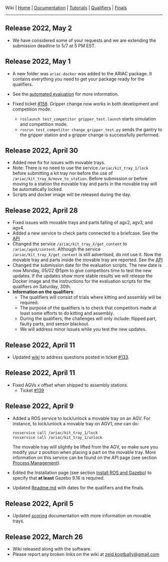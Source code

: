 Wiki | [Home](../../README.md) | [Documentation](../documentation/documentation.md) | [Tutorials](../tutorials/tutorials.md) | [Qualifiers](../qualifiers/qualifier.md) | [Finals](../finals/finals.md)

---

## Release 2022, May 2

- We have considered some of your requests and we are extending the submission deadline to 5/7 at 5 PM EST.
## Release 2022, May 1

- A new folder was `ariac-docker` was added to the ARIAC package. It contains everything you need to get your package ready for the qualifiers.
- See the [automated evaluation](../documentation/automated_evaluation.md) for more information.

- Fixed ticket [#158](https://github.com/usnistgov/ARIAC/issues/158). Gripper change now works in both development and competition mode.
  - `roslaunch test_competitor gripper_test.launch` starts simulation and competition mode.
  - `rosrun test_competitor change_gripper_test.py` sends the gantry to the gripper station and a gripper change is successfully performed.
## Release 2022, April 30

- Added new fix for issues with movable trays.
- Note: There is no need to use the service `/ariac/kit_tray_1/lock` before submitting a kit tray nor before the use of `/ariac/kit_tray_N/move_to_station`. Before submission or before moving to a station the movable tray and parts in the movable tray will be automatically locked.
- Scripts and docker image will be released during the day.

## Release 2022, April 28

- Fixed issues with movable trays and parts falling of agv2, agv3, and agv4.
- Added a new service to check parts connected to a briefcase. See the [API](../documentation/api.md#process-management)
- Changed the service  `/ariac/kit_tray_X/get_content` to `/ariac/agvX/content`. Although the service `/ariac/kit_tray_X/get_content` is still advertised, do not use it. Now the movable tray and parts inside the movable tray are reported. See the [API](../documentation/api.md#cheats)
- Changed the submission date for the evaluation scripts. The new date is now Monday, 05/02 @5pm to give competitors time to test the new updates. If the updates show more stable results we will release the Docker image and the instructions for the evaluation scripts for the qualifiers on Saturday, 30th.
- **Information on the qualifiers**:
  - The qualifiers will consist of trials where kitting and assembly will be required.
  - The purpose of the qualifiers is to check that competitors made at least some efforts to do kitting and assembly.
  - During the qualifiers, the challenges will only include: flipped part, faulty parts, and sensor blackout.
  - We will address minor issues while you test the new updates.

## Release 2022, April 11
- Updated [wiki](../documentation/competition_specifications.md#movable-trays) to address questions posted in ticket [#133](https://github.com/usnistgov/ARIAC/issues/133).

## Release 2022, April 11
- Fixed AGVs x offset when shipped to assembly stations. 
  - Ticket [#139](https://github.com/usnistgov/ARIAC/issues/139)

## Release 2022, April 9

- Added a ROS service to lock/unlock a movable tray on an AGV. For instance, to lock/unlock a movable tray on AGV1, one can do:
  
    ```bash
    rosservice call /ariac/kit_tray_1/lock
    rosservice call /ariac/kit_tray_1/unlock
    ```

    The movable tray will slightly be lifted from the AGV, so make sure you modify your z position when placing a part on the movable tray. More information on this service can be found on the API page (see section [Process Management](../documentation/api.md#process-management)).

- Edited the Installation page (see section [Install ROS and Gazebo](../tutorials/installation.md#install-ros-and-gazebo)) to specify that **at least** Gazebo  9.16 is required.

- Updated [Readme.md](../../README.md#important-dates) with dates for the qualifiers and the finals.

## Release 2022, April 5

- Updated [scoring](../documentation/scoring.md) documentation with more information on movable trays.
## Release 2022, March 26


* Wiki released along with the software.
* Please report any broken links on the wiki at zeid.kootbally@gmail.com
